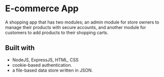 # E-commerce App
A shopping app that has two modules; an admin module for store owners to manage their products with secure accounts, and another module for customers to add products to their shopping carts. 

## Built with
*	NodeJS, ExpressJS, HTML, CSS
*	cookie-based authentication.
*	a file-based data store written in JSON.
